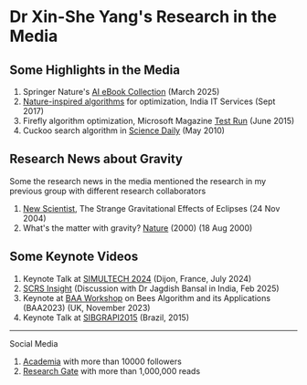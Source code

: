 # Dr Xin-She Yang's Research in the Media

## Some Highlights in the Media
1. Springer Nature's [AI eBook Collection](https://www.springernature.com/gp/librarians/the-link/ebooks-blogpost/exploring-the-future-of-ai/27760638) (March 2025)
2. [Nature-inspired algorithms](https://analyticsindiamag.com/it-services/can-big-data-answer-airlines-route-profitability-3-nature-inspired-algorithms-tackle-pain-point/) for optimization, India IT Services (Sept 2017)
3. Firefly algorithm optimization, Microsoft Magazine [Test Run](https://learn.microsoft.com/en-us/archive/msdn-magazine/2015/june/test-run-firefly-algorithm-optimization) (June 2015) 
4. Cuckoo search algorithm in [Science Daily](https://www.sciencedaily.com/releases/2010/05/100527213816.htm) (May 2010)

## Research News about Gravity 
Some the research news in the media mentioned the research in my previous group with different research collaborators

1. [New Scientist](https://www.springernature.com/gp/librarians/the-link/ebooks-blogpost/exploring-the-future-of-ai/27760638), The Strange Gravitational Effects of Eclipses (24 Nov 2004)
2. What's the matter with gravity? [Nature](https://www.nature.com/articles/news000824-1) (2000) (18 Aug 2000)

## Some Keynote Videos
1. Keynote Talk at [SIMULTECH 2024](https://vimeo.com/988852316?title=0&portrait=0) (Dijon, France, July 2024)
2. [SCRS Insight](https://www.youtube.com/watch?v=bpH3xQpYYcY) (Discussion with Dr Jagdish Bansal in India, Feb 2025)
3. Keynote at [BAA Workshop](https://www.youtube.com/watch?v=IdCwe9TRTo0) on Bees Algorithm and its Applications (BAA2023) (UK, November 2023)
4. Keynote Talk at [SIBGRAPI2015](https://www.youtube.com/watch?v=q68j8D03PE8) (Brazil, 2015)
   
---
Social Media
1. [Academia](https://cambridge.academia.edu/XinSheYang) with more than 10000 followers
2. [Research Gate](https://www.researchgate.net/profile/Xin-She-Yang) with more than 1,000,000 reads

